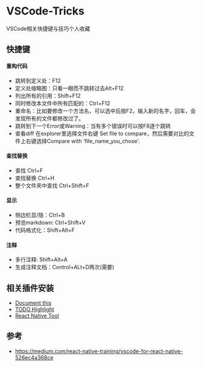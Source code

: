 # VSCode-Tricks
VSCode相关快捷键与技巧个人收藏

## 快捷键
#### 重构代码
* 跳转到定义处：F12
* 定义处缩略图：只看一眼而不跳转过去Alt+F12
* 列出所有的引用：Shift+F12
* 同时修改本文件中所有匹配的：Ctrl+F12
* 重命名：比如要修改一个方法名，可以选中后按F2，输入新的名字，回车，会发现所有的文件都修改过了。
* 跳转到下一个Error或Warning：当有多个错误时可以按F8逐个跳转
* 查看diff 在explorer里选择文件右键 Set file to compare，然后需要对比的文件上右键选择Compare with 'file_name_you_chose'.

#### 查找替换
* 查找 Ctrl+F
* 查找替换 Ctrl+H
* 整个文件夹中查找 Ctrl+Shift+F

#### 显示
* 侧边栏显/隐：Ctrl+B
* 预览markdown: Ctrl+Shift+V
* 代码格式化：Shift+Alt+F

#### 注释
* 多行注释: Shift+Alt+A
* 生成注释文档：Control+ALt+D两次(需要)


## 相关插件安装
- [Document this](https://marketplace.visualstudio.com/items?itemName=joelday.docthis)
- [TODO Highlight](https://marketplace.visualstudio.com/items?itemName=wayou.vscode-todo-highlight)
- [React Native Tool](https://marketplace.visualstudio.com/items?itemName=vsmobile.vscode-react-native)

## 参考
- https://medium.com/react-native-training/vscode-for-react-native-526ec4a368ce
